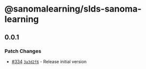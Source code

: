 # @sanomalearning/slds-sanoma-learning

## 0.0.1

### Patch Changes

- [#334](https://github.com/sanomalearning/design-system/pull/334) [`3a3d2f6`](https://github.com/sanomalearning/design-system/commit/3a3d2f603fe7244e6234089f56d7e093861e3a2a) - Release initial version

